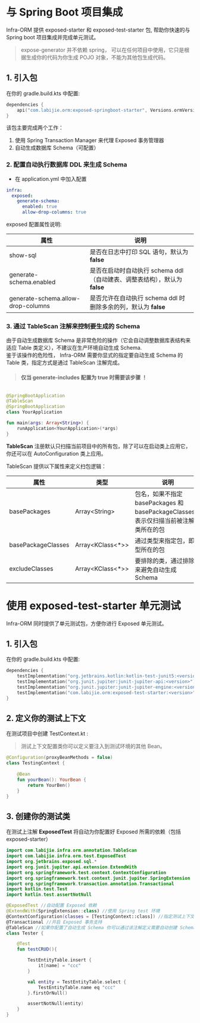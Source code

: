 # 与 Spring Boot 项目集成

Infra-ORM 提供 exposed-starter 和 exposed-test-starter 包, 帮助你快速的与 Spring boot 项目集成并完成单元测试。

> expose-generator 并不依赖 spring， 可以在任何项目中使用，它只是根据生成你的代码为你生成 POJO 对象，不能为其他包生成代码。

## 1. 引入包

在你的 gradle.build.kts 中配置:

```kotlin
dependencies {
    api("com.labijie.orm:exposed-springboot-starter", Versions.ormVersion)
}
```

该包主要完成两个工作：
1. 使用 Spring Transaction Manager 来代理 Exposed 事务管理器
2. 自动生成数据库 Schema（可配置）

### 2. 配置自动执行数据库 DDL 来生成 Schema

- 在 application.yml 中加入配置

```yaml
infra:
  exposed:
    generate-schema:
      enabled: true
      allow-drop-columns: true
```

exposed 配置属性说明:

| 属性                      | 说明                                               |
|-------------------------|--------------------------------------------------|
| show-sql                | 是否在日志中打印 SQL 语句，默认为 **false**                    |
| generate-schema.enabled | 是否在启动时自动执行 schema ddl （自动建表、调整表结构），默认为 **false** |
| generate-schema.allow-drop-columns | 是否允许在自动执行 schema ddl 时删除多余的列，默认为 **false**       |

### 3. 通过 TableScan 注解来控制要生成的 Schema

由于自动生成数据库 Schema 是非常危险的操作（它会自动调整数据库表结构来适应 Table 类定义），不建议在生产环境自动生成 Schema.     
鉴于该操作的危险性， Infra-ORM 需要你显式的指定要自动生成 Schema 的 Table 类，指定方式是通过 TableScan 注解完成。

> #### 仅当 generate-includes 配置为 true 时需要该步骤 ！

```kotlin

@SpringBootApplication
@TableScan
@SpringBootApplication
class YourApplication

fun main(args: Array<String>) {
    runApplication<YourApplication>(*args)
}


```

**TableScan** 注册默认只扫描当前项目中的所有包，除了可以在启动类上应用它，你还可以在 AutoConfiguration 类上应用。

TableScan 提供以下属性来定义扫包逻辑：

|   属性     |       类型       |    说明    |
|-----------|------------|----------------|
| basePackages| Array&lt;String> |  包名，如果不指定 basePackages 和 basePackageClasses，表示仅扫描当前被注解的类所在的包 |
| basePackageClasses| Array&lt;KClass&lt;*>> |  通过类型来指定包，即类型所在的包 |
| excludeClasses| Array&lt;KClass&lt;*>> |  要排除的类，通过排除类来避免自动生成 Schema |



# 使用 exposed-test-starter 单元测试

Infra-ORM 同时提供了单元测试包，方便你进行 Exposed 单元测试。

## 1. 引入包

在你的 gradle.build.kts 中配置:

```kotlin
dependencies {
    testImplementation("org.jetbrains.kotlin:kotlin-test-junit5:<version>")
    testImplementation("org.junit.jupiter:junit-jupiter-api:<version>")
    testImplementation("org.junit.jupiter:junit-jupiter-engine:<version>")
    testImplementation("com.labijie.orm:exposed-test-starter:<version>")
}
```

## 2. 定义你的测试上下文

在测试项目中创建 TestContext.kt :
> 测试上下文配置类你可以定义要注入到测试环境的其他 Bean。
```kotlin
@Configuration(proxyBeanMethods = false)
class TestingContext {
    
    @Bean
    fun yourBean(): YourBean {
        return YourBen()
    }
}
```

## 3. 创建你的测试类

在测试上注解 **ExposedTest** 将自动为你配置好 Exposed 所需的依赖（包括 exposed-starter）

```kotlin
import com.labijie.infra.orm.annotation.TableScan
import com.labijie.infra.orm.test.ExposedTest
import org.jetbrains.exposed.sql.*
import org.junit.jupiter.api.extension.ExtendWith
import org.springframework.test.context.ContextConfiguration
import org.springframework.test.context.junit.jupiter.SpringExtension
import org.springframework.transaction.annotation.Transactional
import kotlin.test.Test
import kotlin.test.assertNotNull

@ExposedTest //自动配置 Exposed 依赖
@ExtendWith(SpringExtension::class) //使用 Spring test 环境
@ContextConfiguration(classes = [TestingContext::class]) //指定测试上下文
@Transactional //开启 Exposed 事务支持
@TableScan //如果你配置了自动生成 Schema 你可以通过该注解定义需要自动创建 Schema 的 Table 类
class Tester {

    @Test
    fun testCRUD(){

        TestEntityTable.insert {
            it[name] = "ccc"
        }

        val entity = TestEntityTable.select {
            TestEntityTable.name eq "ccc"
        }.firstOrNull()

        assertNotNull(entity)
    }
}
```
